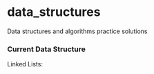 # data_structures
Data structures and algorithms practice solutions

### Current Data Structure

Linked Lists:

